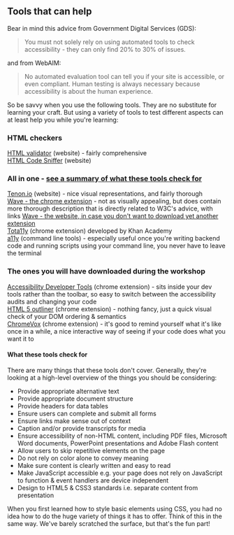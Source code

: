 ## Tools that can help
Bear in mind this advice from Government Digital Services (GDS):
> You must not solely rely on using automated tools to check accessibility - they can only find 20% to 30% of issues.

and from WebAIM:
> No automated evaluation tool can tell you if your site is accessible, or even compliant. Human testing is always necessary because accessibility is about the human experience.

So be savvy when you use the following tools. They are no substitute for learning your craft. But using a variety of tools to test different aspects can at least help you while you're learning:

### HTML checkers
[HTML validator](https://validator.w3.org/nu/) (website) - fairly comprehensive  
[HTML Code Sniffer](http://squizlabs.github.io/HTML_CodeSniffer/) (website)

### All in one - [see a summary of what these tools check for](#what-these-tools-check-for)
[Tenon.io](https://tenon.io/) (website) - nice visual representations, and fairly thorough  
[Wave - the chrome extension](https://chrome.google.com/webstore/detail/wave-evaluation-tool/jbbplnpkjmmeebjpijfedlgcdilocofh/related) - not as visually appealing, but does contain more thorough description that is directly related to W3C's advice, with links
[Wave - the website, in case you don't want to download yet another extension](http://wave.webaim.org/)  
[Tota11y](https://chrome.google.com/webstore/detail/tota11y-chrome-extension/jbhkjcigeionejpngkcdccblocdnjini?hl=en) (chrome extension) developed by Khan Academy  
[a11y](https://addyosmani.com/a11y/) (command line tools) - especially useful once you're writing backend code and running scripts using your command line, you never have to leave the terminal

### The ones you will have downloaded during the workshop  
[Accessibility Developer Tools](https://chrome.google.com/webstore/detail/accessibility-developer-t/fpkknkljclfencbdbgkenhalefipecmb?hl=en) (chrome extension) - sits inside your dev tools rather than the toolbar, so easy to switch between the accessibility audits and changing your code  
[HTML 5 outliner](https://chrome.google.com/webstore/detail/html5-outliner/afoibpobokebhgfnknfndkgemglggomo?hl=en) (chrome extension) - nothing fancy, just a quick visual check of your DOM ordering & semantics  
[ChromeVox](https://chrome.google.com/webstore/detail/chromevox/kgejglhpjiefppelpmljglcjbhoiplfn?hl=en) (chrome extension) - it's good to remind yourself what it's like once in a while, a nice interactive way of seeing if your code does what you want it to  

#### What these tools check for
There are many things that these tools don't cover. Generally, they're looking at a high-level overview of the things you should be considering:
+ Provide appropriate alternative text
+ Provide appropriate document structure
+ Provide headers for data tables
+ Ensure users can complete and submit all forms
+ Ensure links make sense out of context
+ Caption and/or provide transcripts for media
+ Ensure accessibility of non-HTML content, including PDF files, Microsoft Word documents, PowerPoint presentations and Adobe Flash content
+ Allow users to skip repetitive elements on the page
+ Do not rely on color alone to convey meaning
+ Make sure content is clearly written and easy to read
+ Make JavaScript accessible e.g. your page does not rely on JavaScript to function & event handlers are device independent
+ Design to HTML5 & CSS3 standards i.e. separate content from presentation

When you first learned how to style basic elements using CSS, you had no idea how to do the huge variety of things it has to offer. Think of this in the same way. We've barely scratched the surface, but that's the fun part!
